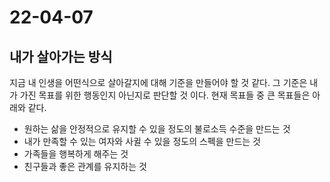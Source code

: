 # 22-04-07

## 내가 살아가는 방식
지금 내 인생을 어떤식으로 살아갈지에 대해 기준을 만들어야 할 것 같다. 그 기준은 내가 가진 목표를 위한 행동인지 아닌지로 판단할 것 이다. 현재 목표들 중 큰 목표들은 아래와 같다.
- 원하는 삶을 안정적으로 유지할 수 있을 정도의 불로소득 수준을 만드는 것
- 내가 만족할 수 있는 여자와 사귈 수 있을 정도의 스펙을 만드는 것
- 가족들을 행복하게 해주는 것
- 친구들과 좋은 관계를 유지하는 것